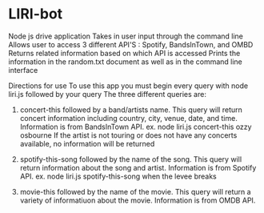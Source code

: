 # LIRI-bot
Node js drive application
Takes in user input through the command line
Allows user to access 3 different API'S : Spotify, BandsInTown, and OMBD
Returns related information based on which API is accessed 
Prints the information in the random.txt document as well as in the command line interface

Directions for use
To use this app you must begin every query with node liri.js followed by your query
The three different queries are:

1) concert-this followed by a band/artists name. This query will return concert information including country, city, venue, date, and time. Information is from BandsInTown API.
ex. node liri.js concert-this ozzy osbourne
If the artist is not touring or does not have any concerts available, no information will be returned

2) spotify-this-song followed by the name of the song. This query will return information about the song and artist. Information is from Spotify API.
ex. node liri.js spotify-this-song when the levee breaks

3) movie-this followed by the name of the movie. This query will return a variety of informatiuon about the movie. Information is from OMDB API.